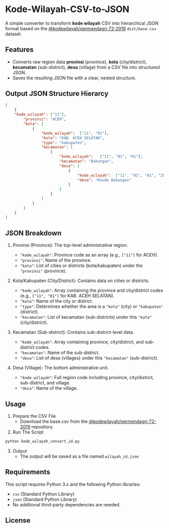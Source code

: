 # Kode-Wilayah-CSV-to-JSON
A simple converter to transform **kode wilayah** CSV into hierarchical JSON format based on the [@kodewilayah/permendagri-72-2019](https://github.com/kodewilayah/permendagri-72-2019)  `dist/base.csv` dataset. 

## Features
- Converts raw region data **provinsi** (province), **kota** (city/district), **kecamatan** (sub-district), **desa** (village) from a CSV file into structured JSON.
- Saves the resulting JSON file with a clear, nested structure.

## Output JSON Structure Hierarcy
```json title="wilayah_id.json"
[
    {
	"kode_wilayah": ["11"],
        "provinsi": "ACEH",
        "kota": [
            {
                "kode_wilayah":  ["11", "01"],
                "kota": "KAB. ACEH SELATAN",
                "type": "kabupaten",
                "kecamatan": [
                    {
                        "kode_wilayah":   ["11", "01", "01"],
                        "kecamatan": "Bakongan",
                        "desa": [
                            {
                                "kode_wilayah":  ["11", "01", "01", "2001"],
                                "desa": "Keude Bakongan"
                            }
                        ]
                    }
                ]
            }
        ]
    }
]
```

## JSON Breakdown
1. Provinsi (Province): The top-level administrative region.
   - `"kode_wilayah"`: Province code as an array (e.g., `["11"]` for ACEH).
   - `"provinsi"`: Name of the province.
   - `"kota"`: List of cities or districts (kota/kabupaten) under the `"provinsi"` (province).

3. Kota/Kabupaten (City/District): Contains data on cities or districts.
   - `"kode_wilayah"`: Array containing the province and city/district codes (e.g., `["11", "01"]` for KAB. ACEH SELATAN).
   - `"kota"`: Name of the city or district.
   - `"type"`: Determines whether the area is a `"kota"` (city) or `"kabupaten"` (district).
   - `"kecamatan"`: List of kecamatan (sub-districts) under this `"kota"` (city/district).

4. Kecamatan (Sub-district): Contains sub-district-level data.
   - `"kode_wilayah"`: Array containing province, city/district, and sub-district codes.
   - `"kecamatan"`: Name of the sub-district.
   - `"desa"`: List of desa (villages) under this `"kecamatan"` (sub-district).

5. Desa (Village): The bottom administrative unit.
   - `"kode_wilayah"`: Full region code including province, city/district, sub-district, and village.
   - `"desa"`: Name of the village.

## Usage
1. Prepare the CSV File
   - Download the base.csv from the [@kodewilayah/permendagri-72-2019](https://github.com/kodewilayah/permendagri-72-2019) repository.
2. Run The Script
```bash
python kode_wilayah_convert_id.py
```
3. Output
   - The output will be saved as a file named `wilayah_id.json`

## Requirements
This script requires Python 3.x and the following Python libraries:

- `csv` (Standard Python Library)
- `json` (Standard Python Library)
- No additional third-party dependencies are needed.

## License
	
